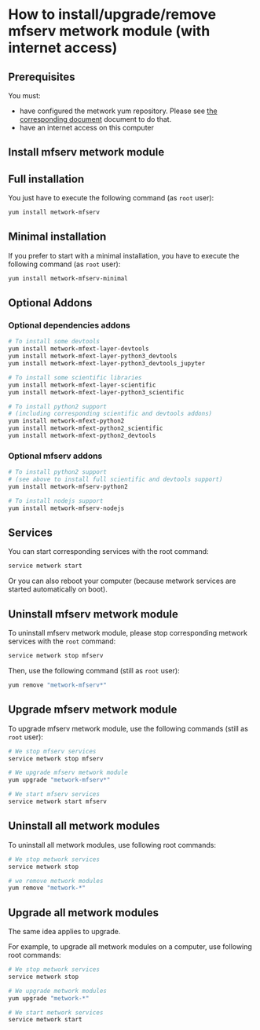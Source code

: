 # How to install/upgrade/remove mfserv metwork module (with internet access)

[//]: # (automatically generated from https://github.com/metwork-framework/resources/blob/master/cookiecutter/_%7B%7Bcookiecutter.repo%7D%7D/.metwork-framework/install_a_metwork_package.md)

## Prerequisites

You must:

- have configured the metwork yum repository. Please see [the corresponding document](configure_metwork_repo.md) document to do that.
- have an internet access on this computer

## Install mfserv metwork module

## Full installation

You just have to execute the following command (as `root` user):

```bash
yum install metwork-mfserv
```

## Minimal installation

If you prefer to start with a minimal installation, you have to execute the following command
(as `root` user):

```bash
yum install metwork-mfserv-minimal
```

## Optional Addons

### Optional dependencies addons

```bash
# To install some devtools
yum install metwork-mfext-layer-devtools
yum install metwork-mfext-layer-python3_devtools
yum install metwork-mfext-layer-python3_devtools_jupyter

# To install some scientific libraries
yum install metwork-mfext-layer-scientific
yum install metwork-mfext-layer-python3_scientific

# To install python2 support
# (including corresponding scientific and devtools addons)
yum install metwork-mfext-python2
yum install metwork-mfext-python2_scientific
yum install metwork-mfext-python2_devtools
```



### Optional mfserv addons

```bash
# To install python2 support
# (see above to install full scientific and devtools support)
yum install metwork-mfserv-python2

# To install nodejs support
yum install metwork-mfserv-nodejs
```




## Services

You can start corresponding services with the root command:

```bash
service metwork start
```

Or you can also reboot your computer (because metwork services are started automatically on boot).



## Uninstall mfserv metwork module


To uninstall mfserv metwork module, please stop corresponding metwork services with the `root` command:

```bash
service metwork stop mfserv
```

Then, use the following command (still as `root` user):


```bash
yum remove "metwork-mfserv*"
```

## Upgrade mfserv metwork module

To upgrade mfserv metwork module, use the following commands (still as `root` user):


```bash
# We stop mfserv services
service metwork stop mfserv
```


```bash
# We upgrade mfserv metwork module
yum upgrade "metwork-mfserv*"
```


```bash
# We start mfserv services
service metwork start mfserv
```


## Uninstall all metwork modules

To uninstall all metwork modules, use following root commands:

```bash
# We stop metwork services
service metwork stop

# we remove metwork modules
yum remove "metwork-*"
```

## Upgrade all metwork modules

The same idea applies to upgrade.

For example, to upgrade all metwork modules on a computer, use following root commands:

```bash
# We stop metwork services
service metwork stop

# We upgrade metwork modules
yum upgrade "metwork-*"

# We start metwork services
service metwork start
```
